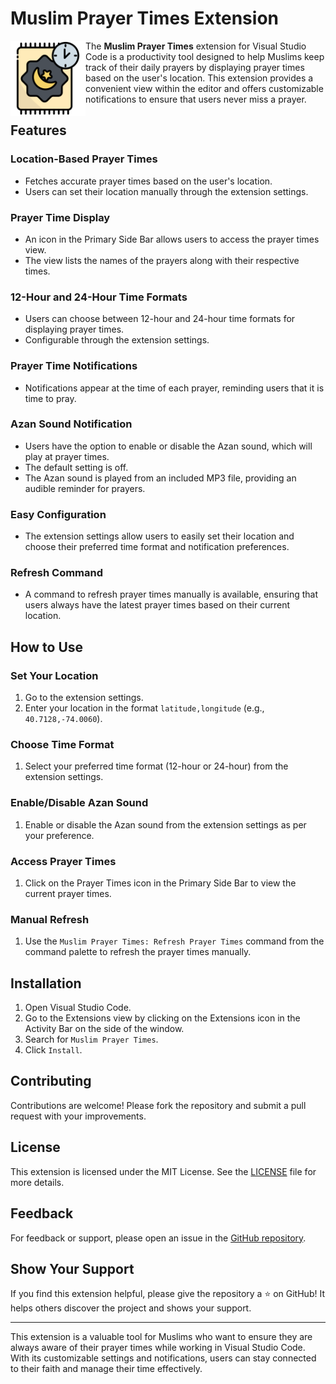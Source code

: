 

# Muslim Prayer Times Extension

<img height="120" align="left" src="media/pray-viewer.png">


The **Muslim Prayer Times** extension for Visual Studio Code is a productivity tool designed to help Muslims keep track of their daily prayers by displaying prayer times based on the user's location. This extension provides a convenient view within the editor and offers customizable notifications to ensure that users never miss a prayer.

## Features

### Location-Based Prayer Times
- Fetches accurate prayer times based on the user's location.
- Users can set their location manually through the extension settings.

### Prayer Time Display
- An icon in the Primary Side Bar allows users to access the prayer times view.
- The view lists the names of the prayers along with their respective times.

### 12-Hour and 24-Hour Time Formats
- Users can choose between 12-hour and 24-hour time formats for displaying prayer times.
- Configurable through the extension settings.

### Prayer Time Notifications
- Notifications appear at the time of each prayer, reminding users that it is time to pray.

### Azan Sound Notification
- Users have the option to enable or disable the Azan sound, which will play at prayer times.
- The default setting is off.
- The Azan sound is played from an included MP3 file, providing an audible reminder for prayers.

### Easy Configuration
- The extension settings allow users to easily set their location and choose their preferred time format and notification preferences.

### Refresh Command
- A command to refresh prayer times manually is available, ensuring that users always have the latest prayer times based on their current location.

## How to Use

### Set Your Location
1. Go to the extension settings.
2. Enter your location in the format `latitude,longitude` (e.g., `40.7128,-74.0060`).

### Choose Time Format
1. Select your preferred time format (12-hour or 24-hour) from the extension settings.

### Enable/Disable Azan Sound
1. Enable or disable the Azan sound from the extension settings as per your preference.

### Access Prayer Times
1. Click on the Prayer Times icon in the Primary Side Bar to view the current prayer times.

### Manual Refresh
1. Use the `Muslim Prayer Times: Refresh Prayer Times` command from the command palette to refresh the prayer times manually.

## Installation

1. Open Visual Studio Code.
2. Go to the Extensions view by clicking on the Extensions icon in the Activity Bar on the side of the window.
3. Search for `Muslim Prayer Times`.
4. Click `Install`.

## Contributing

Contributions are welcome! Please fork the repository and submit a pull request with your improvements.

## License

This extension is licensed under the MIT License. See the [LICENSE](LICENSE) file for more details.

## Feedback

For feedback or support, please open an issue in the [GitHub repository](https://github.com/Jaber-Saed/muslim-prayer-times).

## Show Your Support

If you find this extension helpful, please give the repository a ⭐️ on GitHub! It helps others discover the project and shows your support.


---

This extension is a valuable tool for Muslims who want to ensure they are always aware of their prayer times while working in Visual Studio Code. With its customizable settings and notifications, users can stay connected to their faith and manage their time effectively.

